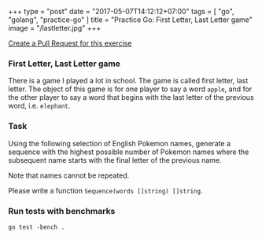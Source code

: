 +++
type = "post"
date = "2017-05-07T14:12:12+07:00"
tags = [ "go", "golang", "practice-go" ]
title = "Practice Go: First Letter, Last Letter game"
image = "/lastletter.jpg"
+++

[Create a Pull Request for this exercise](https://github.com/plutov/practice-go/tree/master/lastlettergame)

### First Letter, Last Letter game

There is a game I played a lot in school. The game is called first letter, last letter. The object of this game is for one player to say a word `apple`, and for the other player to say a word that begins with the last letter of the previous word, i.e. `elephant`.

### Task

Using the following selection of English Pokemon names, generate a sequence with the highest possible number of Pokemon names where the subsequent name starts with the final letter of the previous name.

Note that names cannot be repeated.

Please write a function `Sequence(words []string) []string`.

### Run tests with benchmarks

```
go test -bench .
```
